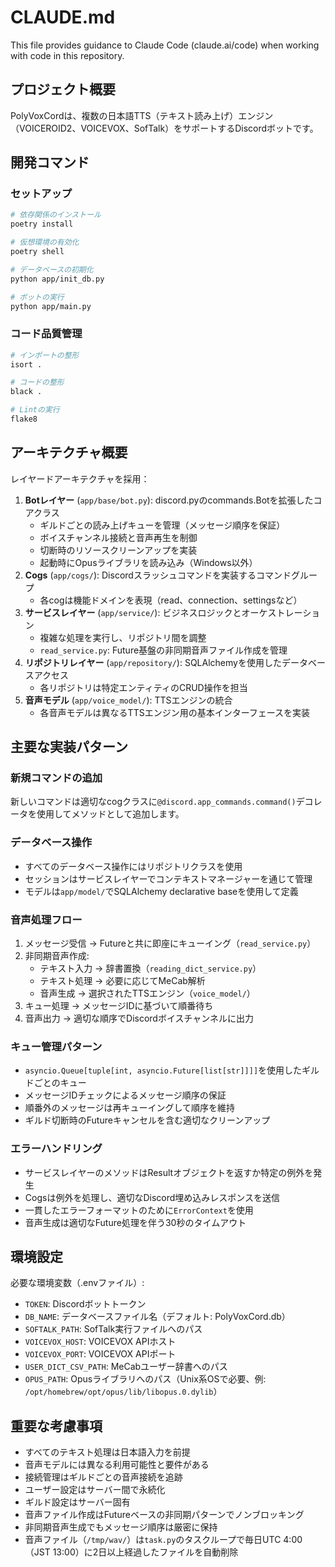 # CLAUDE.md

This file provides guidance to Claude Code (claude.ai/code) when working with code in this repository.

## プロジェクト概要
PolyVoxCordは、複数の日本語TTS（テキスト読み上げ）エンジン（VOICEROID2、VOICEVOX、SofTalk）をサポートするDiscordボットです。

## 開発コマンド

### セットアップ
```bash
# 依存関係のインストール
poetry install

# 仮想環境の有効化
poetry shell

# データベースの初期化
python app/init_db.py

# ボットの実行
python app/main.py
```

### コード品質管理
```bash
# インポートの整形
isort .

# コードの整形
black .

# Lintの実行
flake8
```

## アーキテクチャ概要

レイヤードアーキテクチャを採用：

1. **Botレイヤー** (`app/base/bot.py`): discord.pyのcommands.Botを拡張したコアクラス
   - ギルドごとの読み上げキューを管理（メッセージ順序を保証）
   - ボイスチャンネル接続と音声再生を制御
   - 切断時のリソースクリーンアップを実装
   - 起動時にOpusライブラリを読み込み（Windows以外）
2. **Cogs** (`app/cogs/`): Discordスラッシュコマンドを実装するコマンドグループ
   - 各cogは機能ドメインを表現（read、connection、settingsなど）
3. **サービスレイヤー** (`app/service/`): ビジネスロジックとオーケストレーション
   - 複雑な処理を実行し、リポジトリ間を調整
   - `read_service.py`: Future基盤の非同期音声ファイル作成を管理
4. **リポジトリレイヤー** (`app/repository/`): SQLAlchemyを使用したデータベースアクセス
   - 各リポジトリは特定エンティティのCRUD操作を担当
5. **音声モデル** (`app/voice_model/`): TTSエンジンの統合
   - 各音声モデルは異なるTTSエンジン用の基本インターフェースを実装

## 主要な実装パターン

### 新規コマンドの追加
新しいコマンドは適切なcogクラスに`@discord.app_commands.command()`デコレータを使用してメソッドとして追加します。

### データベース操作
- すべてのデータベース操作にはリポジトリクラスを使用
- セッションはサービスレイヤーでコンテキストマネージャーを通じて管理
- モデルは`app/model/`でSQLAlchemy declarative baseを使用して定義

### 音声処理フロー
1. メッセージ受信 → Futureと共に即座にキューイング（`read_service.py`）
2. 非同期音声作成:
   - テキスト入力 → 辞書置換（`reading_dict_service.py`）
   - テキスト処理 → 必要に応じてMeCab解析
   - 音声生成 → 選択されたTTSエンジン（`voice_model/`）
3. キュー処理 → メッセージIDに基づいて順番待ち
4. 音声出力 → 適切な順序でDiscordボイスチャンネルに出力

### キュー管理パターン
- `asyncio.Queue[tuple[int, asyncio.Future[list[str]]]]`を使用したギルドごとのキュー
- メッセージIDチェックによるメッセージ順序の保証
- 順番外のメッセージは再キューイングして順序を維持
- ギルド切断時のFutureキャンセルを含む適切なクリーンアップ

### エラーハンドリング
- サービスレイヤーのメソッドはResultオブジェクトを返すか特定の例外を発生
- Cogsは例外を処理し、適切なDiscord埋め込みレスポンスを送信
- 一貫したエラーフォーマットのために`ErrorContext`を使用
- 音声生成は適切なFuture処理を伴う30秒のタイムアウト

## 環境設定
必要な環境変数（.envファイル）:
- `TOKEN`: Discordボットトークン
- `DB_NAME`: データベースファイル名（デフォルト: PolyVoxCord.db）
- `SOFTALK_PATH`: SofTalk実行ファイルへのパス
- `VOICEVOX_HOST`: VOICEVOX APIホスト
- `VOICEVOX_PORT`: VOICEVOX APIポート
- `USER_DICT_CSV_PATH`: MeCabユーザー辞書へのパス
- `OPUS_PATH`: Opusライブラリへのパス（Unix系OSで必要、例: `/opt/homebrew/opt/opus/lib/libopus.0.dylib`）

## 重要な考慮事項
- すべてのテキスト処理は日本語入力を前提
- 音声モデルには異なる利用可能性と要件がある
- 接続管理はギルドごとの音声接続を追跡
- ユーザー設定はサーバー間で永続化
- ギルド設定はサーバー固有
- 音声ファイル作成はFutureベースの非同期パターンでノンブロッキング
- 非同期音声生成でもメッセージ順序は厳密に保持
- 音声ファイル（`/tmp/wav/`）は`task.py`のタスクループで毎日UTC 4:00（JST 13:00）に2日以上経過したファイルを自動削除